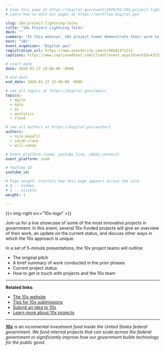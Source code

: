 ```yaml
---
# View this page at https://digital.gov/event/2020/01/10x-project-lightning-talks
# Learn how to edit our pages at https://workflow.digital.gov

slug: 10x-project-lightning-talks
title: "10x Project Lightning Talks"
deck: ""
summary: "In this webinar, 10x project teams demonstrate their work to date and provide brief overviews of each project. Topics range from federating data to agile budgeting to machine learning, and our hope is that these talks will inspire others to submit ideas to 10x."
host: "10x"
event_organizer: "Digital.gov"
registration_url: https://www.eventbrite.com/e/90181472211
captions: https://www.captionedtext.com/client/event.aspx?EventID=4313207&CustomerID=321

# start date
date: 2020-01-27 14:00:00 -0500

# end date
end_date: 2020-01-27 15:00:00 -0500

# see all topics at https://digital.gov/topics
topics:
  - agile
  - data
  - ai
  - analytics
  - cloud

# see all authors at https://digital.gov/authors
authors:
  - nico-papafil
  - sarah-crane
  - will-cahoe

# Event platform (zoom, youtube_live, adobe_connect)
event_platform: zoom

# YouTube ID
youtube_id:

# Page weight: controls how this page appears across the site
# 0 -- hidden
# 1 -- visible
weight: 1

---
```



{{< img-right src="10x-logo" >}}

Join us for a live showcase of some of the most innovative projects in government. In this event, several 10x-funded projects will give an overview of their work, an update on the current status, and discuss other ways in which the 10x approach is unique.

In a set of 5-minute presentations, the 10x project teams will outline:

 - The original pitch
 - A brief summary of work conducted in the prior phases
 - Current project status
 - How to get in touch with projects and the 10x team

 ---

**Related links**:

 - [The 10x website](https://10x.gsa.gov/)
 - [Tips for 10x submissions](https://10x.gsa.gov/send-us-an-idea/)
 - [Submit an idea to 10x](https://feedback.gsa.gov/jfe/form/SV_1Im8dTPnjnV3HpP)
 - [Learn more about 10x projects](https://10x.gsa.gov/projects/)

 ---

_**[10x](https://10x.gsa.gov/)** is an incremental investment fund inside the United States federal government. We fund internal projects that can scale across the federal government or significantly improve how our government builds technology for the public good._
